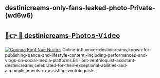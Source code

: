 ## destinicreams-only-fans​-leaked-photo​-Private-(wd6w6)


# <h2><a href="https://mediaupload.pro?title=destinicreams&ref=git">🔗👉 🔴 destinicreams-P𝚑ot𝚘𝚜-V𝚒d𝚎o</a></h2>

[![Corinna Kopf Nue Nu𝚍e𝚜](https://i.imgur.com/0qMVB7G.gif)](https://mediaupload.pro?title=destinicreams&ref=git)
Online-influencer-destinicreams,known-for-publishing-dance-and-lifestyle-content,-including-performances-and-vlogs-on-social-media-platforms.Brilliant-ventriloquist-assistant-destinicreams,celebrated-for-their-exceptional-abilities-and-accomplishments-in-assisting-ventriloquists.  